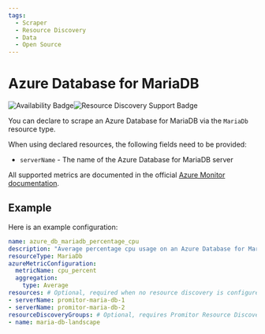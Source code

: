 ```yaml
---
tags:
  - Scraper
  - Resource Discovery
  - Data
  - Open Source
---
```


# Azure Database for MariaDB

![Availability Badge](https://img.shields.io/badge/Available%20Starting-v2.6-green.svg)![Resource Discovery Support Badge](https://img.shields.io/badge/Support%20for%20Resource%20Discovery-Yes-green.svg)

You can declare to scrape an Azure Database for MariaDB via the `MariaDb` resource
type.

When using declared resources, the following fields need to be provided:

- `serverName` - The name of the Azure Database for MariaDB server

All supported metrics are documented in the official [Azure Monitor documentation](https://learn.microsoft.com/en-us/azure/azure-monitor/essentials/metrics-supported#microsoftdbformariadbservers).

## Example

Here is an example configuration:

```yaml
name: azure_db_mariadb_percentage_cpu
description: "Average percentage cpu usage on an Azure Database for MariaDB"
resourceType: MariaDb
azureMetricConfiguration:
  metricName: cpu_percent
  aggregation:
    type: Average
resources: # Optional, required when no resource discovery is configured
- serverName: promitor-maria-db-1
- serverName: promitor-maria-db-2
resourceDiscoveryGroups: # Optional, requires Promitor Resource Discovery agent (https://docs.promitor.io/latest/how-it-works#using-resource-discovery)
- name: maria-db-landscape
```
